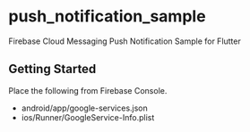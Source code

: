 # push_notification_sample

Firebase Cloud Messaging Push Notification Sample for Flutter

## Getting Started

Place the following from Firebase Console.

- android/app/google-services.json
- ios/Runner/GoogleService-Info.plist
